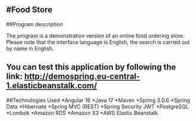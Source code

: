    #Food Store
---


##Program description

   The program is a demonstration version of an online food ordering store. 
Please note that the interface language is English, the search is carried out 
by name in English.

You can test this application by following the link:
http://demospring.eu-central-1.elasticbeanstalk.com/
---


##Technologies Used
*Angular 16
*Java 17
*Maven
*Spring 3.0.6
*Spring Data
*Hibernate
*Spring MVC (REST)
*Spring Security JWT
*PostgreSQL
*Lombok
*Amazon RDS
*Amazon S3
*AWS Elastic Beanstalk
